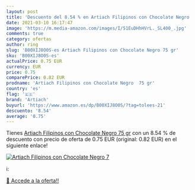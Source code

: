 ```yaml
---
layout: post
title: 'Descuento del 8.54 % en Artiach Filipinos con Chocolate Negro  7'
date: 2021-03-10 16:17:47
image: 'https://m.media-amazon.com/images/I/51EuDHhHVrL._SL400_.jpg'
comments: true
category: ofertas
author: ring
slug: 'B00XIJ8O0S-es Artiach Filipinos con Chocolate Negro 75 gr'
sku: 'B00XIJ8O0S-es'
actualPrice: 0.75 EUR
currency: EUR
price: 0.75
comparePrice: 0.82 EUR
prodname: 'Artiach Filipinos con Chocolate Negro  75 gr'
country: 'es'
flag: '🇪🇸'
brand: 'Artiach'
buyurl: 'https://www.amazon.es/dp/B00XIJ8O0S/?tag=tolees-21'
descuento: '8.54'
average: '0.75'
---
```


Tienes [Artiach Filipinos con Chocolate Negro  75 gr](https://www.amazon.es/dp/B00XIJ8O0S/?tag=tolees-21) con un 8.54 % de descuento con precio de oferta de 0.75 EUR (original: 0.82 EUR) en el siguiente enlace!

[![Artiach Filipinos con Chocolate Negro  7](https://m.media-amazon.com/images/I/51EuDHhHVrL._SL400_.jpg)](https://www.amazon.es/dp/B00XIJ8O0S/?tag=tolees-21)

ℹ️:


[🛒 Accede a la oferta!!](https://www.amazon.es/dp/B00XIJ8O0S/?tag=tolees-21)
